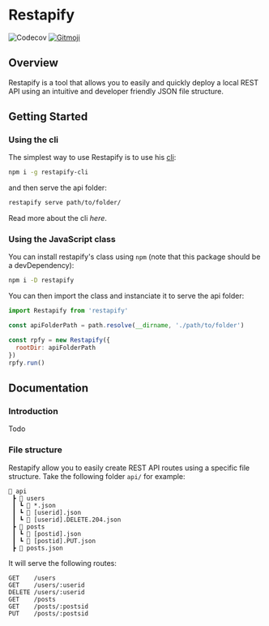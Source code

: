 # Restapify

![Codecov](https://img.shields.io/codecov/c/github/johannchopin/restapify)
<a href="https://gitmoji.dev">
  <img src="https://img.shields.io/badge/gitmoji-%20😜%20😍-FFDD67.svg?style=flat-square" alt="Gitmoji">
</a>

## Overview
Restapify is a tool that allows you to easily and quickly deploy a local REST API using an intuitive and developer friendly JSON file structure.

## Getting Started
### Using the cli
The simplest way to use Restapify is to use his [cli](https://github.com/johannchopin/restapify-cli):

```bash
npm i -g restapify-cli
```

and then serve the api folder:

```bash
restapify serve path/to/folder/
```

Read more about the cli *here*. <!-- TODO: add link -->

### Using the JavaScript class

You can install restapify's class using `npm` (note that this package should be a devDependency):

```bash
npm i -D restapify
```

You can then import the class and instanciate it to serve the api folder:

```javascript
import Restapify from 'restapify'

const apiFolderPath = path.resolve(__dirname, './path/to/folder')

const rpfy = new Restapify({
  rootDir: apiFolderPath
})
rpfy.run()
```

## Documentation

### Introduction
Todo

### File structure
Restapify allow you to easily create REST API routes using a specific file structure. Take the following folder `api/` for example:
```
📂 api
 ┣ 📂 users
 ┃ ┗ 📜 *.json
 ┃ ┗ 📜 [userid].json
 ┃ ┗ 📜 [userid].DELETE.204.json
 ┣ 📂 posts
 ┃ ┗ 📜 [postid].json
 ┃ ┗ 📜 [postid].PUT.json
 ┣ 📜 posts.json
```

It will serve the following routes:
```
GET    /users
GET    /users/:userid
DELETE /users/:userid
GET    /posts
GET    /posts/:postsid
PUT    /posts/:postsid
```
